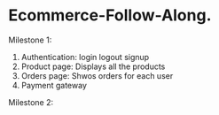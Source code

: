 # Ecommerce-Follow-Along.
Milestone 1:
1. Authentication: login logout signup
2. Product page: Displays all the products
3. Orders page: Shwos orders for each user
4. Payment gateway

Milestone 2: